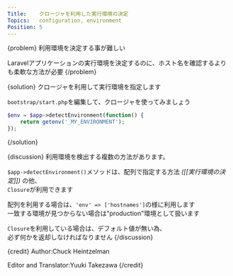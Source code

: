 ```yaml
---
Title:    クロージャを利用した実行環境の決定
Topics:   configuration, environment
Position: 5
---
```


{problem}
利用環境を決定する事が難しい

Laravelアプリケーションの実行環境を決定するのに、ホスト名を確認するよりも柔軟な方法が必要
{/problem}

{solution}
クロージャを利用して実行環境を指定します

`bootstrap/start.php`を編集して、クロージャを使ってみましょう

```php
$env = $app->detectEnvironment(function() {
	return getenv('_MY_ENVIRONMENT');
});
```

{/solution}

{discussion}
利用環境を検出する複数の方法があります。

`$app->detectEnvironment()`メソッドは、配列で指定する方法 _([[実行環境の決定]])_ の他、  
`Closure`が利用できます

配列を利用する場合は、`'env' => ['hostnames']`の様に利用します  
一致する環境が見つからない場合は"production"環境として扱います

`Closure`を利用している場合は、デフォルト値が無い為、  
必ず何かを返却しなければなりません
{/discussion}

{credit}
Author:Chuck Heintzelman

Editor and Translator:Yuuki Takezawa
{/credit}
